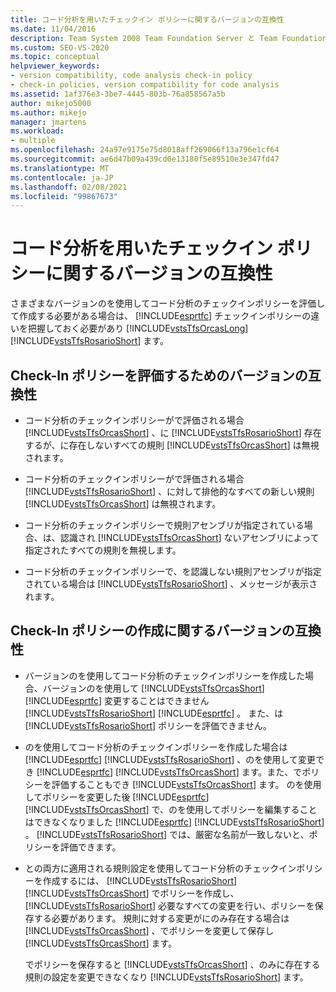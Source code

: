 ```yaml
---
title: コード分析を用いたチェックイン ポリシーに関するバージョンの互換性
ms.date: 11/04/2016
description: Team System 2008 Team Foundation Server と Team Foundation Server 2010 が Visual Studio チェックインポリシーを異なる方法で評価する方法について説明します。
ms.custom: SEO-VS-2020
ms.topic: conceptual
helpviewer_keywords:
- version compatibility, code analysis check-in policy
- check-in policies, version compatibility for code analysis
ms.assetid: 1af376e3-3be7-4445-803b-76a858567a5b
author: mikejo5000
ms.author: mikejo
manager: jmartens
ms.workload:
- multiple
ms.openlocfilehash: 24a97e9175e75d8018aff269066f13a796e1cf64
ms.sourcegitcommit: ae6d47b09a439cd0e13180f5e89510e3e347fd47
ms.translationtype: MT
ms.contentlocale: ja-JP
ms.lasthandoff: 02/08/2021
ms.locfileid: "99867673"
---
```

# <a name="version-compatibility-for-code-analysis-check-in-policies"></a>コード分析を用いたチェックイン ポリシーに関するバージョンの互換性

さまざまなバージョンのを使用してコード分析のチェックインポリシーを評価して作成する必要がある場合は、 [!INCLUDE[esprtfc](../code-quality/includes/esprtfc_md.md)] チェックインポリシーの違いを把握しておく必要があり [!INCLUDE[vstsTfsOrcasLong](../code-quality/includes/vststfsorcaslong_md.md)] [!INCLUDE[vstsTfsRosarioShort](../code-quality/includes/vststfsrosarioshort_md.md)] ます。

## <a name="version-compatibility-for-evaluating-check-in-policies"></a>Check-In ポリシーを評価するためのバージョンの互換性

- コード分析のチェックインポリシーがで評価される場合 [!INCLUDE[vstsTfsOrcasShort](../code-quality/includes/vststfsorcasshort_md.md)] 、に [!INCLUDE[vstsTfsRosarioShort](../code-quality/includes/vststfsrosarioshort_md.md)] 存在するが、に存在しないすべての規則 [!INCLUDE[vstsTfsOrcasShort](../code-quality/includes/vststfsorcasshort_md.md)] は無視されます。

- コード分析のチェックインポリシーがで評価される場合 [!INCLUDE[vstsTfsRosarioShort](../code-quality/includes/vststfsrosarioshort_md.md)] 、に対して排他的なすべての新しい規則 [!INCLUDE[vstsTfsOrcasShort](../code-quality/includes/vststfsorcasshort_md.md)] は無視されます。

- コード分析のチェックインポリシーで規則アセンブリが指定されている場合、は、認識され [!INCLUDE[vstsTfsOrcasShort](../code-quality/includes/vststfsorcasshort_md.md)] ないアセンブリによって指定されたすべての規則を無視します。

- コード分析のチェックインポリシーで、を認識しない規則アセンブリが指定されている場合は [!INCLUDE[vstsTfsRosarioShort](../code-quality/includes/vststfsrosarioshort_md.md)] 、メッセージが表示されます。

## <a name="version-compatibility-for-authoring-check-in-policies"></a>Check-In ポリシーの作成に関するバージョンの互換性

- バージョンのを使用してコード分析のチェックインポリシーを作成した場合、バージョンのを使用して [!INCLUDE[vstsTfsOrcasShort](../code-quality/includes/vststfsorcasshort_md.md)] [!INCLUDE[esprtfc](../code-quality/includes/esprtfc_md.md)] 変更することはできません [!INCLUDE[vstsTfsRosarioShort](../code-quality/includes/vststfsrosarioshort_md.md)] [!INCLUDE[esprtfc](../code-quality/includes/esprtfc_md.md)] 。 また、は [!INCLUDE[vstsTfsRosarioShort](../code-quality/includes/vststfsrosarioshort_md.md)] ポリシーを評価できません。

- のを使用してコード分析のチェックインポリシーを作成した場合は [!INCLUDE[esprtfc](../code-quality/includes/esprtfc_md.md)] [!INCLUDE[vstsTfsRosarioShort](../code-quality/includes/vststfsrosarioshort_md.md)] 、のを使用して変更でき [!INCLUDE[esprtfc](../code-quality/includes/esprtfc_md.md)] [!INCLUDE[vstsTfsOrcasShort](../code-quality/includes/vststfsorcasshort_md.md)] ます。また、でポリシーを評価することもでき [!INCLUDE[vstsTfsOrcasShort](../code-quality/includes/vststfsorcasshort_md.md)] ます。 のを使用してポリシーを変更した後 [!INCLUDE[esprtfc](../code-quality/includes/esprtfc_md.md)] [!INCLUDE[vstsTfsOrcasShort](../code-quality/includes/vststfsorcasshort_md.md)] で、のを使用してポリシーを編集することはできなくなりました [!INCLUDE[esprtfc](../code-quality/includes/esprtfc_md.md)] [!INCLUDE[vstsTfsRosarioShort](../code-quality/includes/vststfsrosarioshort_md.md)] 。 [!INCLUDE[vstsTfsRosarioShort](../code-quality/includes/vststfsrosarioshort_md.md)] では、厳密な名前が一致しないと、ポリシーを評価できます。

- との両方に適用される規則設定を使用してコード分析のチェックインポリシーを作成するには、 [!INCLUDE[vstsTfsRosarioShort](../code-quality/includes/vststfsrosarioshort_md.md)] [!INCLUDE[vstsTfsOrcasShort](../code-quality/includes/vststfsorcasshort_md.md)] でポリシーを作成し、 [!INCLUDE[vstsTfsRosarioShort](../code-quality/includes/vststfsrosarioshort_md.md)] 必要なすべての変更を行い、ポリシーを保存する必要があります。 規則に対する変更がにのみ存在する場合は [!INCLUDE[vstsTfsOrcasShort](../code-quality/includes/vststfsorcasshort_md.md)] 、でポリシーを変更して保存し [!INCLUDE[vstsTfsOrcasShort](../code-quality/includes/vststfsorcasshort_md.md)] ます。

   でポリシーを保存すると [!INCLUDE[vstsTfsOrcasShort](../code-quality/includes/vststfsorcasshort_md.md)] 、のみに存在する規則の設定を変更できなくなり [!INCLUDE[vstsTfsRosarioShort](../code-quality/includes/vststfsrosarioshort_md.md)] ます。
